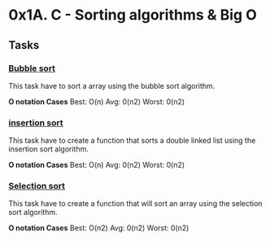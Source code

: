 # 0x1A. C - Sorting algorithms & Big O

## Tasks

### [Bubble sort](0-bubble_sort.c)

This task have to sort a array using the bubble sort algorithm.

**O notation Cases**
Best: O(n)
Avg: 0(n2)
Worst: 0(n2)

### [insertion sort](1-insertion_sort_list.c)

This task have to create a function that sorts a double linked list using the
insertion sort algorithm.

**O notation Cases**
Best: O(n)
Avg: 0(n2)
Worst: 0(n2)

### [Selection sort](2-selection_sort.c)

This task have to create a function that will sort an array using the selection
sort algorithm.

**O notation Cases**
Best: O(n2)
Avg: 0(n2)
Worst: 0(n2)
